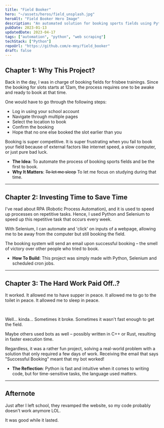 ```yaml
---
title: "Field Booker"
hero: "~/assets/heros/field_unsplash.jpg"
heroAlt: "Field Booker Hero Image"
description: "An automated solution for booking sports fields using Python and Selenium, designed to save time and reduce frustration."
pubDate: 2023-01-13
updatedDate: 2023-04-17
tags: ["automation", "python", "web scraping"]
techStack: ["Python"]
repoUrl: "https://github.com/e-mny/field_booker"
draft: false
---
```


## Chapter 1: Why This Project?

Back in the day, I was in charge of booking fields for frisbee trainings. Since the booking for slots starts at 12am, the process requires one to be awake and ready to book at that time.

One would have to go through the following steps:

- Log in using your school account
- Navigate through multiple pages
- Select the location to book
- Confirm the booking
- Hope that no one else booked the slot earlier than you

Booking is super competitive. It is super frustrating when you fail to book your field because of external factors like internet speed, a slow computer, or just pure bad luck.

- **The Idea**: To automate the process of booking sports fields and be the first to book.
- **Why It Matters**: ~~To let me sleep~~ To let me focus on studying during that time.

---

## Chapter 2: Investing Time to Save Time

I've read about RPA (Robotic Process Automation), and it is used to speed up processes on repetitive tasks. Hence, I used Python and Selenium to speed up this repetitive task that occurs every week.

With Selenium, I can automate and 'click' on inputs of a webpage, allowing me to be away from the computer but still booking the field.

The booking system will send an email upon successful booking &ndash; the smell of victory over other people who tried to book.

- **How To Build**: This project was simply made with Python, Selenium and scheduled cron jobs.

---

## Chapter 3: The Hard Work Paid Off..?

It worked. It allowed me to have supper in peace. It allowed me to go to the toilet in peace. It allowed me to sleep in peace.

<br />

Well... kinda... Sometimes it broke. Sometimes it wasn't fast enough to get the field.

Maybe others used bots as well &ndash; possibly written in C++ or Rust, resulting in faster execution time.

Regardless, it was a rather fun project, solving a real-world problem with a solution that only required a few days of work. Receiving the email that says "Successful Booking" meant that my bot worked!

- **The Reflection**: Python is fast and intuitive when it comes to writing code, but for time-sensitive tasks, the language used matters.

---

## Afternote

Just after I left school, they revamped the website, so my code probably doesn't work anymore LOL.

It was good while it lasted.
